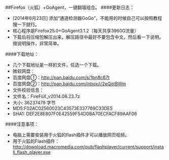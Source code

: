 ##Firefox（火狐）+GoAgent，一键翻墙组合。
####更新日志：
* [2014年6月23日] 添加“通道检测器GoGo”，不能用的时候自己可以按照教程搜一下就行。
* 核心程序是Firefox25.0+GoAgent3.1.2（每天共享3960G流量）
* 下载后将压缩包解压出来，解压路径中最好不要包含中文，然后看一下说明，按说明操作，非常简单。

####下载地址：
* 几个下载地址是一样的文件，任选一个下载。
* 微软网盘：
* 百度网盘①：http://pan.baidu.com/s/1bn8c67t
* 百度网盘②：http://pan.baidu.com/inbox/i/2eQotBWm
* 文件校验信息：
* 文件名：FireFoX_v2014.06.23.7z
* 大小: 36237479 字节
* MD5:F02AC02560023C43573E337769C33DE5
* SHA1: DEF2E8E807F0E42559F54D0BA70ECFACF89AAF06

####注意事项：
* 电脑上需要安装用于火狐的flash插件才可以播放网页视频。
* 用于火狐的Flash插件：http://download.macromedia.com/pub/flashplayer/current/support/install_flash_player.exe

